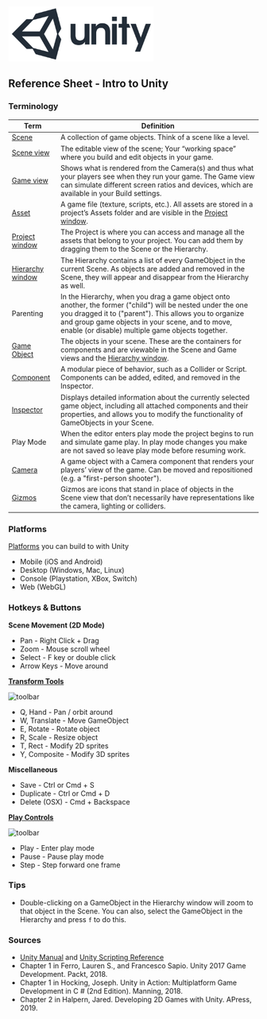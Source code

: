

![unity logo](../assets/img/logos/unity-logo-293w.png)

## Reference Sheet - Intro to Unity 





### Terminology

Term | Definition
--- | ---
[Scene](https://docs.unity3d.com/Manual/CreatingScenes.html) | A collection of game objects. Think of a scene like a level.
[Scene view](https://docs.unity3d.com/Manual/UsingTheSceneView.html) | The editable view of the scene; Your “working space” where you build and edit objects in your game.
[Game view](https://docs.unity3d.com/Manual/GameView.html) | Shows what is rendered from the Camera(s) and thus what your players see when they run your game. The Game view can simulate different screen ratios and devices, which are available in your Build settings.
[Asset](https://docs.unity3d.com/Manual/AssetWorkflow.html) | A game file (texture, scripts, etc.). All assets are stored in a project’s Assets folder and are visible in the [Project window](https://docs.unity3d.com/Manual/ProjectView.html).
[Project window](https://docs.unity3d.com/Manual/ProjectView.html) | The Project is where you can access and manage all the assets that belong to your project. You can add them by dragging them to the Scene or the Hierarchy.
[Hierarchy window](https://docs.unity3d.com/Manual/Hierarchy.html) | The Hierarchy contains a list of every GameObject in the current Scene. As objects are added and removed in the Scene, they will appear and disappear from the Hierarchy as well.
Parenting | In the Hierarchy, when you drag a game object onto another, the former ("child") will be nested under the one you dragged it to ("parent"). This allows you to organize and group game objects in your scene, and to move, enable (or disable) multiple game objects together.
[Game Object](https://docs.unity3d.com/Manual/class-GameObject.html) | The objects in your scene. These are the containers for components and are viewable in the Scene and Game views and the [Hierarchy window](https://docs.unity3d.com/Manual/Hierarchy.html).
[Component](https://docs.unity3d.com/Manual/Components.html) | A modular piece of behavior, such as a Collider or Script. Components can be added, edited, and removed in the Inspector.
[Inspector](https://docs.unity3d.com/Manual/UsingTheInspector.html) | Displays detailed information about the currently selected game object, including all attached components and their properties, and allows you to modify the functionality of GameObjects in your Scene.
Play Mode | When the editor enters play mode the project begins to run and simulate game play. In play mode changes you make are not saved so leave play mode before resuming work.
[Camera](https://docs.unity3d.com/Manual/CamerasOverview.html) | A game object with a Camera component that renders your players’ view of the game. Can be moved and repositioned (e.g. a "first-person shooter").
[Gizmos](https://docs.unity3d.com/Manual/GizmosMenu.html) | Gizmos are icons that stand in place of objects in the Scene view that don’t necessarily have representations like the camera, lighting or colliders. 


### Platforms 

[Platforms](https://unity3d.com/unity/features/multiplatform) you can build to with Unity

* Mobile (iOS and Android)
* Desktop (Windows, Mac, Linux)
* Console (Playstation, XBox, Switch)
* Web (WebGL)




### Hotkeys & Buttons


**Scene Movement (2D Mode)**
* Pan - Right Click + Drag
* Zoom - Mouse scroll wheel
* Select - F key or double click
* Arrow Keys - Move around

**[Transform Tools](https://docs.unity3d.com/Manual/SceneViewNavigation.html)** 

![toolbar](https://docs.unity3d.com/uploads/Main/UI-ViewTool.png)

* Q, Hand - Pan / orbit around
* W, Translate - Move GameObject
* E, Rotate - Rotate object
* R, Scale - Resize object
* T, Rect - Modify 2D sprites
* Y, Composite - Modify 3D sprites

**Miscellaneous**

* Save - Ctrl or Cmd + S
* Duplicate - Ctrl or Cmd + D
* Delete (OSX) - Cmd + Backspace

**[Play Controls](https://docs.unity3d.com/Manual/Toolbar.html)**

![toolbar](https://docs.unity3d.com/uploads/Main/Editor-PlayButtons.png)

* Play -  Enter play mode
* Pause - Pause play mode
* Step - Step forward one frame


### Tips

* Double-clicking on a GameObject in the Hierarchy window will zoom to that object in the Scene. You can also, select the GameObject in the Hierarchy and press `f` to do this.


### Sources
* [Unity Manual](https://docs.unity3d.com/Manual/index.html) and [Unity Scripting Reference](https://docs.unity3d.com/ScriptReference/index.html)
* Chapter 1 in Ferro, Lauren S., and Francesco Sapio. Unity 2017 Game Development. Packt, 2018.
* Chapter 1 in Hocking, Joseph. Unity in Action: Multiplatform Game Development in C # (2nd Edition). Manning, 2018. 
* Chapter 2 in Halpern, Jared. Developing 2D Games with Unity. APress, 2019. 









